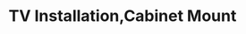 ---
sort_key: 34
layout: sku
id: tv-installation-cabinet-mount-TV
title: "TV Installation,Cabinet Mount"
heading: "TV Installation,Cabinet Mount"
sub-title: "Simply pick the perfect spot to place your new TV and let us do the rest."
features:
 - feature: "As part of our cabinet mount service, we’ll visit your place and:"
 - feature: "Set up TV and connect to the internet, existing power and all existing components"
 - feature: "All cables neatly arranged"
 - feature: "Clean up and remove rubbish"
 - feature: "Complete setup diagram and leave in customer folder"
 - feature: "Demonstrate new TV"
 - feature: "Connect TV to suitable and functioning home network using existing wall outlet or wireless network"
price: 159
unit: TV
---